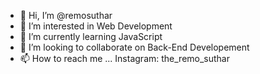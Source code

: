 - 👋 Hi, I’m @remosuthar
- 👀 I’m interested in Web Development
- 🌱 I’m currently learning JavaScript
- 💞️ I’m looking to collaborate on Back-End Developement
- 📫 How to reach me ...
Instagram: the_remo_suthar
<!---
remosuthar/remosuthar is a ✨ special ✨ repository because its `README.md` (this file) appears on your GitHub profile.
You can click the Preview link to take a look at your changes.
--->
